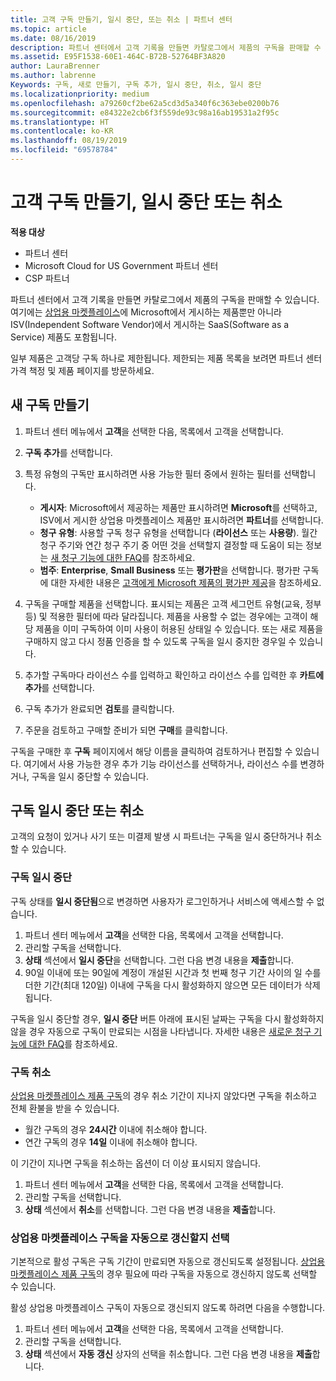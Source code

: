 ```yaml
---
title: 고객 구독 만들기, 일시 중단, 또는 취소 | 파트너 센터
ms.topic: article
ms.date: 08/16/2019
description: 파트너 센터에서 고객 기록을 만들면 카탈로그에서 제품의 구독을 판매할 수 있습니다.
ms.assetid: E95F1538-60E1-464C-B72B-52764BF3A820
author: LauraBrenner
ms.author: labrenne
Keywords: 구독, 새로 만들기, 구독 추가, 일시 중단, 취소, 일시 중단
ms.localizationpriority: medium
ms.openlocfilehash: a79260cf2be62a5cd3d5a340f6c363ebe0200b76
ms.sourcegitcommit: e84322e2cb6f3f559de93c98a16ab19531a2f95c
ms.translationtype: HT
ms.contentlocale: ko-KR
ms.lasthandoff: 08/19/2019
ms.locfileid: "69578784"
---
```

# <a name="create-suspend-or-cancel-customer-subscriptions"></a>고객 구독 만들기, 일시 중단 또는 취소

**적용 대상**

-  파트너 센터
-  Microsoft Cloud for US Government 파트너 센터
-  CSP 파트너

파트너 센터에서 고객 기록을 만들면 카탈로그에서 제품의 구독을 판매할 수 있습니다. 여기에는 [상업용 마켓플레이스](https://azuremarketplace.microsoft.com/marketplace)에 Microsoft에서 게시하는 제품뿐만 아니라 ISV(Independent Software Vendor)에서 게시하는 SaaS(Software as a Service) 제품도 포함됩니다. 

일부 제품은 고객당 구독 하나로 제한됩니다. 제한되는 제품 목록을 보려면 파트너 센터 가격 책정 및 제품 페이지를 방문하세요. 


## <a name="create-a-new-subscription"></a>새 구독 만들기

1. 파트너 센터 메뉴에서 **고객**을 선택한 다음, 목록에서 고객을 선택합니다.

2. **구독 추가**를 선택합니다.

3. 특정 유형의 구독만 표시하려면 사용 가능한 필터 중에서 원하는 필터를 선택합니다.
   - **게시자**: Microsoft에서 제공하는 제품만 표시하려면 **Microsoft**를 선택하고, ISV에서 게시한 상업용 마켓플레이스 제품만 표시하려면 **파트너**를 선택합니다.
   - **청구 유형**: 사용할 구독 청구 유형을 선택합니다 (**라이선스** 또는 **사용량**). 월간 청구 주기와 연간 청구 주기 중 어떤 것을 선택할지 결정할 때 도움이 되는 정보는 [새 청구 기능에 대한 FAQ](faq-about-new-billing-features.md)를 참조하세요.
   - **범주**: **Enterprise**, **Small Business** 또는 **평가판**을 선택합니다. 평가판 구독에 대한 자세한 내용은 [고객에게 Microsoft 제품의 평가판 제공](offer-your-customers-trials-of-microsoft-products.md)을 참조하세요.

4. 구독을 구매할 제품을 선택합니다. 표시되는 제품은 고객 세그먼트 유형(교육, 정부 등) 및 적용한 필터에 따라 달라집니다. 제품을 사용할 수 없는 경우에는 고객이 해당 제품을 이미 구독하여 이미 사용이 허용된 상태일 수 있습니다. 또는 새로 제품을 구매하지 않고 다시 정품 인증을 할 수 있도록 구독을 일시 중지한 경우일 수 있습니다.

5. 추가할 구독마다 라이선스 수를 입력하고 확인하고 라이선스 수를 입력한 후 **카트에 추가**를 선택합니다.

6. 구독 추가가 완료되면 **검토**를 클릭합니다.

7. 주문을 검토하고 구매할 준비가 되면 **구매**를 클릭합니다.

구독을 구매한 후 **구독** 페이지에서 해당 이름을 클릭하여 검토하거나 편집할 수 있습니다. 여기에서 사용 가능한 경우 추가 기능 라이선스를 선택하거나, 라이선스 수를 변경하거나, 구독을 일시 중단할 수 있습니다.


## <a name="suspend-or-cancel-a-subscription"></a>구독 일시 중단 또는 취소

고객의 요청이 있거나 사기 또는 미결제 발생 시 파트너는 구독을 일시 중단하거나 취소할 수 있습니다.

### <a name="suspend-a-subscription"></a>구독 일시 중단

구독 상태를 **일시 중단됨**으로 변경하면 사용자가 로그인하거나 서비스에 액세스할 수 없습니다.

1.  파트너 센터 메뉴에서 **고객**을 선택한 다음, 목록에서 고객을 선택합니다.
2.  관리할 구독을 선택합니다.
3.  **상태** 섹션에서 **일시 중단**을 선택합니다. 그런 다음 변경 내용을 **제출**합니다.
4.  90일 이내에 또는 90일에 계정이 개설된 시간과 첫 번째 청구 기간 사이의 일 수를 더한 기간(최대 120일) 이내에 구독을 다시 활성화하지 않으면 모든 데이터가 삭제됩니다.

구독을 일시 중단할 경우, **일시 중단** 버튼 아래에 표시된 날짜는 구독을 다시 활성화하지 않을 경우 자동으로 구독이 만료되는 시점을 나타냅니다. 자세한 내용은 [새로운 청구 기능에 대한 FAQ](faq-about-new-billing-features.md)를 참조하세요.

### <a name="cancel-a-subscription"></a>구독 취소

[상업용 마켓플레이스 제품 구독](sell-marketplace-products.md)의 경우 취소 기간이 지나지 않았다면 구독을 취소하고 전체 환불을 받을 수 있습니다. 

- 월간 구독의 경우 **24시간** 이내에 취소해야 합니다.
- 연간 구독의 경우 **14일** 이내에 취소해야 합니다.

이 기간이 지나면 구독을 취소하는 옵션이 더 이상 표시되지 않습니다.

1.  파트너 센터 메뉴에서 **고객**을 선택한 다음, 목록에서 고객을 선택합니다.
2.  관리할 구독을 선택합니다.
3.  **상태** 섹션에서 **취소**를 선택합니다. 그런 다음 변경 내용을 **제출**합니다.

### <a name="choose-whether-to-automatically-renew-a-commercial-marketplace-subscription"></a>상업용 마켓플레이스 구독을 자동으로 갱신할지 선택

기본적으로 활성 구독은 구독 기간이 만료되면 자동으로 갱신되도록 설정됩니다. [상업용 마켓플레이스 제품 구독](sell-marketplace-products.md)의 경우 필요에 따라 구독을 자동으로 갱신하지 않도록 선택할 수 있습니다.

활성 상업용 마켓플레이스 구독이 자동으로 갱신되지 않도록 하려면 다음을 수행합니다.

1.  파트너 센터 메뉴에서 **고객**을 선택한 다음, 목록에서 고객을 선택합니다.
2.  관리할 구독을 선택합니다.
3.  **상태** 섹션에서 **자동 갱신** 상자의 선택을 취소합니다. 그런 다음 변경 내용을 **제출**합니다.


 



